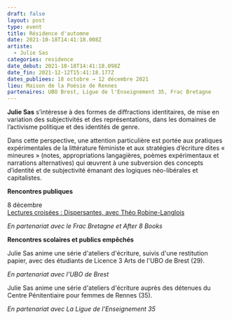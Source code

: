 ```yaml
---
draft: false
layout: post
type: event
title: Résidence d'automne
date: 2021-10-18T14:41:18.008Z
artiste:
  - Julie Sas
categories: residence
date_debut: 2021-10-18T14:41:18.098Z
date_fin: 2021-12-12T15:41:18.177Z
dates_publiees: 18 octobre → 12 décembre 2021
lieu: Maison de la Poésie de Rennes
partenaires: UBO Brest, Ligue de l'Enseignement 35, Frac Bretagne
---
```

**Julie Sas** s’intéresse à des formes de diffractions identitaires, de mise en variation des subjectivités et des représentations, dans les domaines de l’activisme politique et des identités de genre.

Dans cette perspective, une attention particulière est portée aux pratiques expérimentales de la littérature féministe et aux stratégies d’écriture dites « mineures » (notes, appropriations langagières, poèmes expérimentaux et narrations alternatives) qui œuvrent à une subversion des concepts d’identité et de subjectivité émanant des logiques néo-libérales et capitalistes.

**Rencontres publiques**

8 décembre\
[Lectures croisées : Dispersantes, avec Théo Robine-Langlois](https://maisondelapoesierennes.netlify.app/rencontre/2022/09/05/lectures-crois-es-dispersante.html)

*En partenariat avec le Frac Bretagne et After 8 Books*

**Rencontres scolaires et publics empêchés**

Julie Sas anime une série d'ateliers d'écriture, suivis d'une restitution papier, avec des étudiants de Licence 3 Arts de l'UBO de Brest (29).

*En partenariat avec l'UBO de Brest*

Julie Sas anime une série d'ateliers d'écriture auprès des détenues du Centre Pénitentiaire pour femmes de Rennes (35).

*En partenariat avec La Ligue de l'Enseignement 35*
